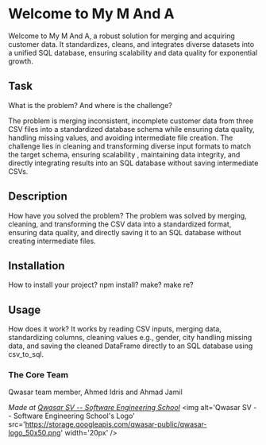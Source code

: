 # Welcome to My M And A
Welcome to My M And A, a robust solution for merging and acquiring customer data. It standardizes, cleans,
and integrates diverse datasets into a unified SQL database, ensuring scalability and data quality for exponential growth.

## Task
What is the problem? And where is the challenge?

The problem is merging inconsistent, incomplete customer data from three CSV files into a standardized database
schema while ensuring data quality, handling missing values, and avoiding intermediate file creation.
The challenge lies in cleaning and transforming diverse input formats to match the target schema, ensuring scalability
, maintaining data integrity, and directly integrating results into an SQL database without saving intermediate CSVs.

## Description
How have you solved the problem?
The problem was solved by merging, cleaning, and transforming the CSV data into a standardized format,
ensuring data quality, and directly saving it to an SQL database without creating intermediate files.

## Installation
How to install your project? npm install? make? make re?

## Usage
How does it work?
It works by reading CSV inputs, merging data, standardizing columns, cleaning values e.g., gender, city handling
missing data, and saving the cleaned DataFrame directly to an SQL database using csv_to_sql.



### The Core Team
Qwasar team member, Ahmed Idris and Ahmad Jamil

<span><i>Made at <a href='https://qwasar.io'>Qwasar SV -- Software Engineering School</a></i></span>
<span><img alt='Qwasar SV -- Software Engineering School's Logo' src='https://storage.googleapis.com/qwasar-public/qwasar-logo_50x50.png' width='20px' /></span>

